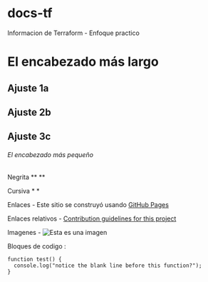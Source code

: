 # docs-tf
Informacion de Terraform - Enfoque practico

# El encabezado más largo

## Ajuste 1a

## Ajuste 2b

## Ajuste 3c

###### El encabezado más pequeño

Negrita	** **

Cursiva	* *

Enlaces - Este sitio se construyó usando [GitHub Pages](https://pages.github.com/)


Enlaces relativos - [Contribution guidelines for this project](docs/CONTRIBUTING.md)

Imagenes - ![Esta es una imagen](https://myoctocat.com/assets/images/base-octocat.svg)

<!-- This content will not appear in the rendered Markdown -->

Bloques de codigo : 

```
function test() {
  console.log("notice the blank line before this function?");
}
```

